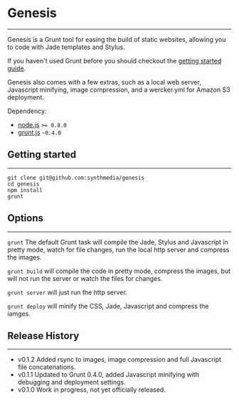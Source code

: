 # Genesis
---

Genesis is a Grunt tool for easing the build of static websites, allowing you to code with Jade templates and Stylus.

If you haven't used Grunt before you should checkout the [getting started guide](http://gruntjs.com/getting-started).

Genesis also comes with a few extras, such as a local web server, Javascript minifying, image compression, and a wercker.yml for Amazon S3 deployment.

Dependency:
  - [node.js](http://nodejs.org) `>= 0.8.0`
  - [grunt.js](http://gruntjs.com) `~0.4.0`

## Getting started
---

```
git clone git@github.com:synthmedia/genesis
cd genesis
npm install
grunt
```

## Options
---

`grunt` The default Grunt task will compile the Jade, Stylus and Javascript in pretty mode, watch for file changes, run the local http server and compress the images.

`grunt build` will compile the code in pretty mode, compress the images, but will not run the server or watch the files for changes.

`grunt server` will just run the http server.

`grunt deploy` will minify the CSS, Jade, Javascript and compress the iamges.

## Release History
---

* v0.1.2 Added rsync to images, image compression and full Javascript file concatenations.
* v0.1.1 Updated to Grunt 0.4.0, added Javascript minifying with debugging and deployment settings.
* v0.1.0 Work in progress, not yet officially released.
